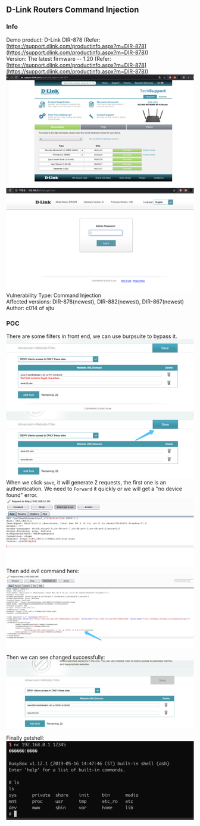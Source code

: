 ## D-Link Routers Command Injection
### Info
Demo product: D-Link DIR-878 (Refer: [https://support.dlink.com/productinfo.aspx?m=DIR-878](https://support.dlink.com/productinfo.aspx?m=DIR-878))  
Version: The latest firmware -- 1.20 (Refer: [https://support.dlink.com/productinfo.aspx?m=DIR-878](https://support.dlink.com/productinfo.aspx?m=DIR-878))  
![](./pics/1.png)
![](./pics/2.png)
Vulnerability Type: Command Injection  
Affected versions: DIR-878(newest), DIR-882(newest), DIR-867(newest)  
Author: c014 of sjtu  

 
### POC
There are some filters in front end, we can use burpsuite to bypass it.
![](./pics/9.png)
![](./pics/10.png)
When we click `save`, it will generate 2 requests, the first one is an authentication. We need to `Forward` it quickly or we will get a "no device found" error.
![](./pics/11.png)
Then add evil command here:
![](./pics/12.png)

Then we can see changed successfully:
![](./pics/13.png)

Finally getshell:
![](./pics/14.png)



